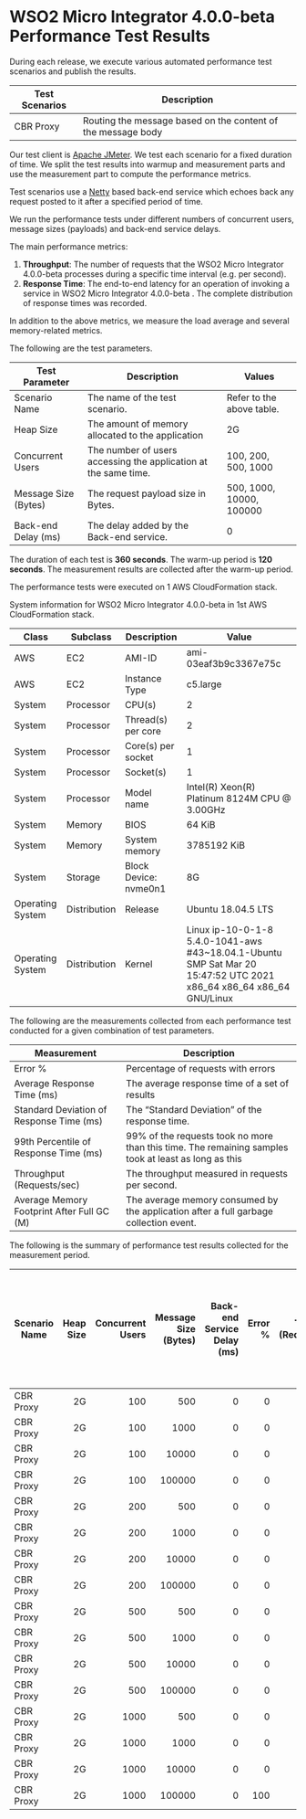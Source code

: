 # WSO2 Micro Integrator 4.0.0-beta Performance Test Results

During each release, we execute various automated performance test scenarios and publish the results.

| Test Scenarios | Description |
| --- | --- |
| CBR Proxy | Routing the message based on the content of the message body |

Our test client is [Apache JMeter](https://jmeter.apache.org/index.html). We test each scenario for a fixed duration of
time. We split the test results into warmup and measurement parts and use the measurement part to compute the
performance metrics.

Test scenarios use a [Netty](https://netty.io/) based back-end service which echoes back any request
posted to it after a specified period of time.

We run the performance tests under different numbers of concurrent users, message sizes (payloads) and back-end service
delays.

The main performance metrics:

1. **Throughput**: The number of requests that the WSO2 Micro Integrator 4.0.0-beta processes during a specific time interval (e.g. per second).
2. **Response Time**: The end-to-end latency for an operation of invoking a service in WSO2 Micro Integrator 4.0.0-beta . The complete distribution of response times was recorded.

In addition to the above metrics, we measure the load average and several memory-related metrics.

The following are the test parameters.

| Test Parameter | Description | Values |
| --- | --- | --- |
| Scenario Name | The name of the test scenario. | Refer to the above table. |
| Heap Size | The amount of memory allocated to the application | 2G |
| Concurrent Users | The number of users accessing the application at the same time. | 100, 200, 500, 1000 |
| Message Size (Bytes) | The request payload size in Bytes. | 500, 1000, 10000, 100000 |
| Back-end Delay (ms) | The delay added by the Back-end service. | 0 |

The duration of each test is **360 seconds**. The warm-up period is **120 seconds**.
The measurement results are collected after the warm-up period.

The performance tests were executed on 1 AWS CloudFormation stack.


System information for WSO2 Micro Integrator 4.0.0-beta in 1st AWS CloudFormation stack.

| Class | Subclass | Description | Value |
| --- | --- | --- | --- |
| AWS | EC2 | AMI-ID | ami-03eaf3b9c3367e75c |
| AWS | EC2 | Instance Type | c5.large |
| System | Processor | CPU(s) | 2 |
| System | Processor | Thread(s) per core | 2 |
| System | Processor | Core(s) per socket | 1 |
| System | Processor | Socket(s) | 1 |
| System | Processor | Model name | Intel(R) Xeon(R) Platinum 8124M CPU @ 3.00GHz |
| System | Memory | BIOS | 64 KiB |
| System | Memory | System memory | 3785192 KiB |
| System | Storage | Block Device: nvme0n1 | 8G |
| Operating System | Distribution | Release | Ubuntu 18.04.5 LTS |
| Operating System | Distribution | Kernel | Linux ip-10-0-1-8 5.4.0-1041-aws #43~18.04.1-Ubuntu SMP Sat Mar 20 15:47:52 UTC 2021 x86_64 x86_64 x86_64 GNU/Linux |


The following are the measurements collected from each performance test conducted for a given combination of
test parameters.

| Measurement | Description |
| --- | --- |
| Error % | Percentage of requests with errors |
| Average Response Time (ms) | The average response time of a set of results |
| Standard Deviation of Response Time (ms) | The “Standard Deviation” of the response time. |
| 99th Percentile of Response Time (ms) | 99% of the requests took no more than this time. The remaining samples took at least as long as this |
| Throughput (Requests/sec) | The throughput measured in requests per second. |
| Average Memory Footprint After Full GC (M) | The average memory consumed by the application after a full garbage collection event. |

The following is the summary of performance test results collected for the measurement period.

|  Scenario Name | Heap Size | Concurrent Users | Message Size (Bytes) | Back-end Service Delay (ms) | Error % | Throughput (Requests/sec) | Average Response Time (ms) | Standard Deviation of Response Time (ms) | 99th Percentile of Response Time (ms) | WSO2 Micro Integrator 4.0.0-beta GC Throughput (%) | Average WSO2 Micro Integrator 4.0.0-beta Memory Footprint After Full GC (M) |
|---|---:|---:|---:|---:|---:|---:|---:|---:|---:|---:|---:|
|  CBR Proxy | 2G | 100 | 500 | 0 | 0 | 3240.65 | 30.75 | 38.09 | 117 | 93.67 | 200.118 |
|  CBR Proxy | 2G | 100 | 1000 | 0 | 0 | 2958.82 | 33.69 | 39.61 | 119 | N/A | N/A |
|  CBR Proxy | 2G | 100 | 10000 | 0 | 0 | 1053.23 | 94.79 | 57.73 | 277 | N/A | N/A |
|  CBR Proxy | 2G | 100 | 100000 | 0 | 0 | 110.72 | 901.24 | 221.93 | 1511 | N/A | N/A |
|  CBR Proxy | 2G | 200 | 500 | 0 | 0 | 3304.56 | 60.38 | 53.79 | 185 | N/A | N/A |
|  CBR Proxy | 2G | 200 | 1000 | 0 | 0 | 2980.33 | 66.96 | 56.51 | 197 | N/A | N/A |
|  CBR Proxy | 2G | 200 | 10000 | 0 | 0 | 1026.15 | 194.75 | 102.68 | 501 | N/A | N/A |
|  CBR Proxy | 2G | 200 | 100000 | 0 | 0 | 81.2 | 2449.56 | 921.8 | 4735 | N/A | N/A |
|  CBR Proxy | 2G | 500 | 500 | 0 | 0 | 3244.9 | 153.87 | 95.99 | 387 | N/A | N/A |
|  CBR Proxy | 2G | 500 | 1000 | 0 | 0 | 2943.77 | 169.65 | 104.98 | 421 | N/A | N/A |
|  CBR Proxy | 2G | 500 | 10000 | 0 | 0 | 939.32 | 531.92 | 200.65 | 1063 | N/A | N/A |
|  CBR Proxy | 2G | 500 | 100000 | 0 | 0 | 42.23 | 11480.64 | 3926.59 | 19327 | N/A | N/A |
|  CBR Proxy | 2G | 1000 | 500 | 0 | 0 | 2769.52 | 360.68 | 162.35 | 819 | N/A | N/A |
|  CBR Proxy | 2G | 1000 | 1000 | 0 | 0 | 2863.82 | 348.92 | 169.2 | 811 | N/A | N/A |
|  CBR Proxy | 2G | 1000 | 10000 | 0 | 0 | 748.49 | 1331.05 | 524.38 | 3071 | N/A | N/A |
|  CBR Proxy | 2G | 1000 | 100000 | 0 | 100 | 4.68 | 127274.24 | 19437.35 | 186367 | N/A | N/A |
